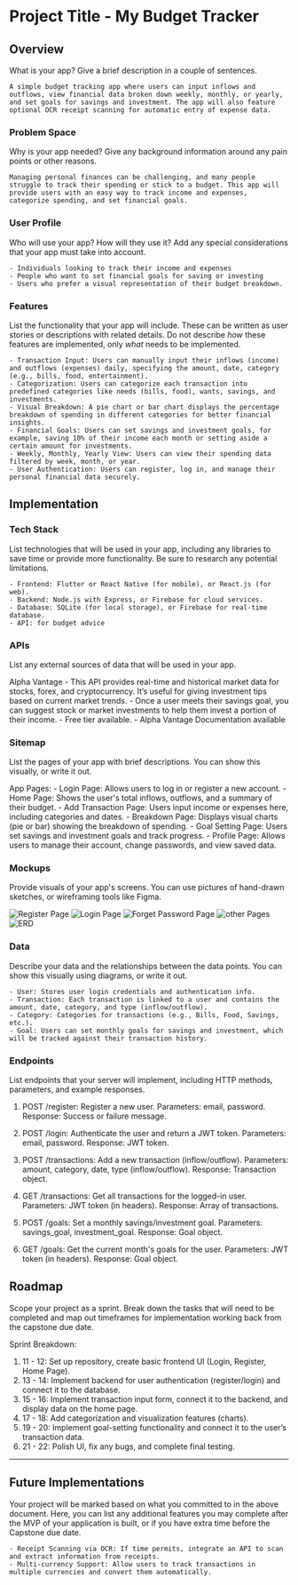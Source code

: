 # Project Title - My Budget Tracker

## Overview
What is your app? Give a brief description in a couple of sentences.

    A simple budget tracking app where users can input inflows and outflows, view financial data broken down weekly, monthly, or yearly, and set goals for savings and investment. The app will also feature optional OCR receipt scanning for automatic entry of expense data.

### Problem Space
Why is your app needed? Give any background information around any pain points or other reasons.

    Managing personal finances can be challenging, and many people struggle to track their spending or stick to a budget. This app will provide users with an easy way to track income and expenses, categorize spending, and set financial goals.

### User Profile
Who will use your app? How will they use it? Add any special considerations that your app must take into account.

    - Individuals looking to track their income and expenses
    - People who want to set financial goals for saving or investing
    - Users who prefer a visual representation of their budget breakdown.

### Features
List the functionality that your app will include. These can be written as user stories or descriptions with related details. Do not describe _how_ these features are implemented, only _what_ needs to be implemented.

    - Transaction Input: Users can manually input their inflows (income) and outflows (expenses) daily, specifying the amount, date, category (e.g., bills, food, entertainment).
    - Categorization: Users can categorize each transaction into predefined categories like needs (bills, food), wants, savings, and investments.
    - Visual Breakdown: A pie chart or bar chart displays the percentage breakdown of spending in different categories for better financial insights.
    - Financial Goals: Users can set savings and investment goals, for example, saving 10% of their income each month or setting aside a certain amount for investments.
    - Weekly, Monthly, Yearly View: Users can view their spending data filtered by week, month, or year.
    - User Authentication: Users can register, log in, and manage their personal financial data securely.


## Implementation

### Tech Stack
List technologies that will be used in your app, including any libraries to save time or provide more functionality. Be sure to research any potential limitations.

    - Frontend: Flutter or React Native (for mobile), or React.js (for web).
    - Backend: Node.js with Express, or Firebase for cloud services.
    - Database: SQLite (for local storage), or Firebase for real-time database.
    - API: for budget advice 

### APIs
List any external sources of data that will be used in your app.

Alpha Vantage
    - This API provides real-time and historical market data for stocks, forex, and cryptocurrency. It’s useful for giving investment tips based on current market trends.
    - Once a user meets their savings goal, you can suggest stock or market investments to help them invest a portion of their income.
    - Free tier available.
    - Alpha Vantage Documentation available 

### Sitemap
List the pages of your app with brief descriptions. You can show this visually, or write it out.

App Pages:
    - Login Page: Allows users to log in or register a new account.
    - Home Page: Shows the user's total inflows, outflows, and a summary of their budget.
    - Add Transaction Page: Users input income or expenses here, including categories and dates.
    - Breakdown Page: Displays visual charts (pie or bar) showing the breakdown of spending.
    - Goal Setting Page: Users set savings and investment goals and track progress.
    - Profile Page: Allows users to manage their account, change passwords, and view saved data.

### Mockups
Provide visuals of your app's screens. You can use pictures of hand-drawn sketches, or wireframing tools like Figma.

![Register Page](./assests/register.png)
![Login Page](./assests/login.png)
![Forget Password Page](./assests/forgetPassword.png)
![other Pages](./assests/otherPages.jpg)
![ERD](./assests/ERD.jpg)

### Data
Describe your data and the relationships between the data points. You can show this visually using diagrams, or write it out. 

    - User: Stores user login credentials and authentication info.
    - Transaction: Each transaction is linked to a user and contains the amount, date, category, and type (inflow/outflow).
    - Category: Categories for transactions (e.g., Bills, Food, Savings, etc.).
    - Goal: Users can set monthly goals for savings and investment, which will be tracked against their transaction history.

### Endpoints
List endpoints that your server will implement, including HTTP methods, parameters, and example responses.

1. POST /register: Register a new user.
    Parameters: email, password.
    Response: Success or failure message.

2. POST /login: Authenticate the user and return a JWT token.
    Parameters: email, password.
    Response: JWT token.

3. POST /transactions: Add a new transaction (inflow/outflow).
    Parameters: amount, category, date, type (inflow/outflow).
    Response: Transaction object.

4. GET /transactions: Get all transactions for the logged-in user.
    Parameters: JWT token (in headers).
    Response: Array of transactions.

5. POST /goals: Set a monthly savings/investment goal.
    Parameters: savings_goal, investment_goal.
    Response: Goal object.

6. GET /goals: Get the current month's goals for the user.
    Parameters: JWT token (in headers).
    Response: Goal object.

## Roadmap
Scope your project as a sprint. Break down the tasks that will need to be completed and map out timeframes for implementation working back from the capstone due date. 

Sprint Breakdown:
1. 11 - 12: Set up repository, create basic frontend UI (Login, Register, Home Page).
2. 13 - 14: Implement backend for user authentication (register/login) and connect it to the database.
3. 15 - 16: Implement transaction input form, connect it to the backend, and display data on the home page.
4. 17 - 18: Add categorization and visualization features (charts).
5. 19 - 20: Implement goal-setting functionality and connect it to the user’s transaction data.
6. 21 - 22: Polish UI, fix any bugs, and complete final testing.


---

## Future Implementations
Your project will be marked based on what you committed to in the above document. Here, you can list any additional features you may complete after the MVP of your application is built, or if you have extra time before the Capstone due date.

    - Receipt Scanning via OCR: If time permits, integrate an API to scan and extract information from receipts.
    - Multi-currency Support: Allow users to track transactions in multiple currencies and convert them automatically.